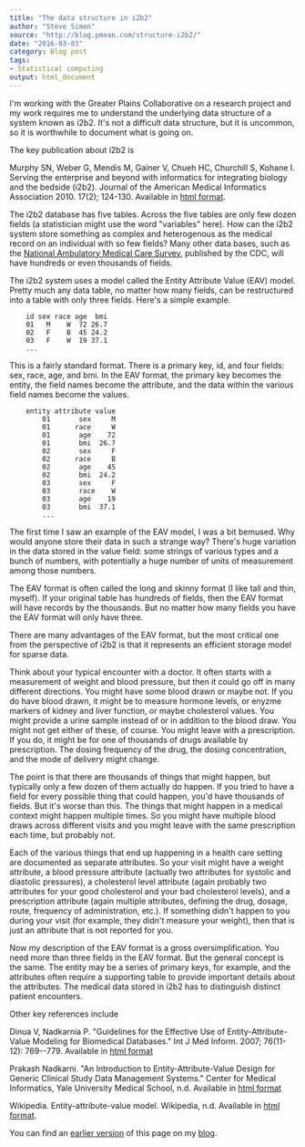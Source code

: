 ```yaml
---
title: "The data structure in i2b2"
author: "Steve Simon"
source: "http://blog.pmean.com/structure-i2b2/"
date: "2016-03-03"
category: Blog post
tags:
- Statistical computing
output: html_document
---
```


I'm working with the Greater Plains Collaborative on a research project and my work requires me to understand the underlying data structure of a system known as i2b2. It's not a difficult data structure, but it is uncommon, so it is worthwhile to document what is going on.

<!---More--->

The key publication about i2b2 is

Murphy SN, Weber G, Mendis M, Gainer V, Chueh HC, Churchill S, Kohane I. Serving the enterprise and beyond with informatics for integrating biology and the bedside (i2b2). Journal of the American Medical Informatics Association 2010. 17(2); 124-130. Available in [html format][mur1].

[mur1]: https://jamia.oxfordjournals.org/content/17/2/124.full

The i2b2 database has five tables. Across the five tables are only few dozen fields (a statistician might use the word "variables" here). How can the i2b2 system store something as complex and heterogenous as the medical record on an individual with so few fields? Many other data bases, such as the [National Ambulatory Medical Care Survey][cdc1], published by the CDC, will have hundreds or even thousands of fields.

[cdc1]: http://www.cdc.gov/nchs/ahcd.htm

The i2b2 system uses a model called the Entity Attribute Value (EAV) model. Pretty much any data table, no matter how many fields, can be restructured into a table with only three fields. Here's a simple example.

```{}
    id sex race age  bmi
    01   M    W  72 26.7
    02   F    B  45 24.2
    03   F    W  19 37.1
    ...
```

This is a fairly standard format. There is a primary key, id, and four fields: sex, race, age, and bmi. In the EAV format, the primary key becomes the entity, the field names become the attribute, and the data within the various field names become the values.

```{}
    entity attribute value
        01       sex     M
        01      race     W
        01       age    72  
        01       bmi  26.7
        02       sex     F
        02      race     B
        02       age    45
        02       bmi  24.2
        03       sex     F
        03       race    W
        03       age    19
        03       bmi  37.1
        ...
```

The first time I saw an example of the EAV model, I was a bit bemused. Why would anyone store their data in such a strange way? There's huge variation in the data stored in the value field: some strings of various types and a bunch of numbers, with potentially a huge number of units of measurement among those numbers.

The EAV format is often called the long and skinny format (I like tall and thin, myself). If your original table has hundreds of fields, then the EAV format will have records by the thousands. But no matter how many fields you have the EAV format will only have three. 

There are many advantages of the EAV format, but the most critical one from the perspective of i2b2 is that it represents an efficient storage model for sparse data.

Think about your typical encounter with a doctor. It often starts with a measurement of weight and blood pressure, but then it could go off in many different directions. You might have some blood drawn or maybe not. If you do have blood drawn, it might be to measure hormone levels, or enyzme markers of kidney and liver function, or maybe cholesterol values. You might provide a urine sample instead of or in addition to the blood draw. You might not get either of these, of course. You might leave with a prescription. If you do, it might be for one of thousands of drugs available by prescription. The dosing frequency of the drug, the dosing concentration, and the mode of delivery might change.

The point is that there are thousands of things that might happen, but typically only a few dozen of them actually do happen. If you tried to have a field for every possible thing that could happen, you'd have thousands of fields. But it's worse than this. The things that might happen in a medical context might happen multiple times. So you might have multiple blood draws across different visits and you might leave with the same prescription each time, but probably not.

Each of the various things that end up happening in a health care setting are documented as separate attributes. So your visit might have a weight attribute, a blood pressure attribute (actually two attributes for systolic and diastolic pressures), a cholesterol level attribute (again probably two attributes for your good cholesterol and your bad cholesterol levels), and a prescription attribute (again multiple attributes, defining the drug, dosage, route, frequency of administration, etc.). If something didn't happen to you during your visit (for example, they didn't measure your weight), then that is just an attribute that is not reported for you.

Now my description of the EAV format is a gross oversimplification. You need more than three fields in the EAV format. But the general concept is the same. The entity may be a series of primary keys, for example, and the attributes often require a supporting table to provide important details about the attributes. The medical data stored in i2b2 has to distinguish distinct patient encounters.

Other key references include

Dinua V, Nadkarnia P. "Guidelines for the Effective Use of Entity-Attribute-Value Modeling for Biomedical Databases." Int J Med Inform. 2007; 76(11-12): 769--779. Available in [html format][din1]

[din1]: http://www.ncbi.nlm.nih.gov/pmc/articles/PMC2110957/

Prakash Nadkarni. "An Introduction to Entity-Attribute-Value Design for Generic Clinical Study Data Management Systems." Center for Medical Informatics, Yale University Medical School, n.d. Available in [html format][nad1]

[nad1]: http://ycmi.med.yale.edu/nadkarni/Introduction%20to%20EAV%20systems.htm

Wikipedia. Entity-attribute-value model. Wikipedia, n.d. Available in [html format][wik1].

[wik1]: https://en.wikipedia.org/wiki/Entity%E2%80%93attribute%E2%80%93value\_model

You can find an [earlier version][sim1] of this page on my [blog][sim2].

[sim1]: http://blog.pmean.com/structure-i2b2/
[sim2]: http://blog.pmean.com
